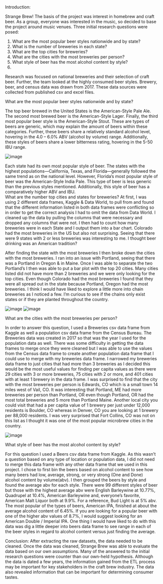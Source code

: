 Introduction: 

Strange Brew!  The basis of the project was interest in homebrew and craft beer. As a group, everyone was interested in the music, so decided to base the project around music venues.  Three initial research questions were posed:  
1.	What are the most popular beer styles nationwide and by state? 
2.	What is the number of breweries in each state? 
3.	What are the top cities for breweries?
4.	What are the cities with the most breweries per person?
5.	What style of beer has the most alcohol content by style?  
6.	
Research was focused on national breweries and their selection of craft beer.  Further, the team looked at the highly consumed beer styles.  Brewery, beer, and census data was drawn from 2017.  These data sources were collected from published csv and excel files.  

What are the most popular beer styles nationwide and by state?

The top beer brewed in the United States is the American-Style Pale Ale.  The second most brewed beer is the American-Style Lager.  Finally, the third most popular beer style is the American-Style Stout.  These are types of beers are generic, which may explain the amount of beers within these categories.  Further, these beers share a relatively standard alcohol level, hovering in the 4.0 – 6.0% ABV (alcohol by volume) range.  Additionally, these styles of beers share a lower bitterness rating, hovering in the 5-50 IBU range.

![image](https://user-images.githubusercontent.com/71299167/112347588-9c44d980-8c8c-11eb-9e18-bc31f607bfe9.png)

Each state had its own most popular style of beer.  The states with the highest populations—California, Texas, and Florida—generally followed the same trend as on the national level.  However, Florida’s most popular style of beer was the American-Style India Pale.  This type of beer is less generic than the previous styles mentioned.  Additionally, this style of beer has a comparatively higher ABV and IBU.  
What are the number top cities and states for breweries?
At first, I was using 2 different data frames, Kaggle & Data World, to pull from and found that the different information listed in both data frames were conflicting so in order to get the correct analysis I had to omit the data from Data World.  I cleaned up the data by pulling the columns that were necessary and dropped any columns that were not.  I then had to count how many breweries were in each State and I output them into a bar chart.  Colorado had the most breweries in the US but also not surprising.  Seeing that there were 9 states with 2 or less breweries was interesting to me.  I thought beer drinking was an American tradition?

After finding the state with the most breweries I then broke down the cities with the most breweries.  I ran into an issue with Portland, seeing that there was a Portland in Oregon & in Maine.  Once I was able to separate the two Portland’s I then was able to put a bar plot with the top 20 cities.  Many cities listed did not have more than 2 breweries and we were only looking for the top cities.  Even though Colorado had the most breweries I found that they were all spread out in the state because Portland, Oregon had the most breweries.  I think I would have liked to explore a little more into chain breweries as I noticed a few.  I’m curious to see if the chains only exist states or if they are planted throughout the country.

![image](https://user-images.githubusercontent.com/71299167/112347935-ef1e9100-8c8c-11eb-8880-491e146c38c3.png)
![image](https://user-images.githubusercontent.com/71299167/112347947-f2198180-8c8c-11eb-9882-e287cd2ede5e.png)
  
What are the cities with the most breweries per person?

In order to answer this question, I used a Breweries csv data frame from Kaggle as well a population csv data frame from the Census Bureau. The Breweries data was created in 2017 so that was the year I used for the population data as well. There was some difficulty in getting the data frames to merge once they were cleaned but I was able to use the values from the Census data frame to create another population data frame that I could use to merge with my breweries data frame. I narrowed my breweries data frame to just cities that had more than 3 breweries as I decided this would be the most useful values for finding per capita values as there were 29 cities with 3 or more breweries, 75 cities with 2 or more, and 401 cities with at least 1 brewery in the data frame. 
I was surprised to find that the city with the most breweries per person is Edwards, CO which is a small town 14 miles west of Vail, CO. It was interesting that Portland, ME had more breweries per person than Portland, OR even though Portland, OR had the most total breweries and 5 more than Portland Maine. Another local city you could visit that had a per capita value of 1 brewery per just under 12,000 residents is Boulder, CO whereas in Denver, CO you are looking at 1 brewery per 88,000 residents. I was very surprised that Fort Collins, CO was not on this list as I thought it was one of the most popular microbrew cities in the country. 

![image](https://user-images.githubusercontent.com/71299167/112347974-fba2e980-8c8c-11eb-865c-b5d7b7921d30.png)
 
What style of beer has the most alcohol content by style?  

For this question I used a Beers csv data frame from Kaggle. As this wasn’t a question based on any type of location or population data, I did not need to merge this data frame with any other data frame that we used in this project. I chose to first bin the beers based on alcohol content to see how many beers had low, average, strong, or very strong (One and Done) alcohol content by volume(abv). I then grouped the beers by style and found the average abv for each style. There were 99 different styles of beer but those with the highest average abv were English Barleywine at 10.77%, Quadrupel at 10.4%, American Barleywine and, everyone’s favorite, American Malt Liquor both at 9.9%. For a reference, Bud Light is at 5% abv. The most popular of the types of beers, American IPA, finished at about the average alcohol content of 6.45%. If you are looking for a popular beer with one of the higher abv values of 8.7%, I would suggest looking for an American Double / Imperial IPA. One thing I would have liked to do with this data was dig a little deeper into beers data frame to see range in each of the beer styles in regard to alcohol content versus just finding the average.  

Conclusion: 
	After extracting the raw datasets, the data needed to be cleaned.  Once the data was cleaned, Strange Brew was able to evaluate the data based on our own assumptions.  Many of the answered to the initial research questions were counter than our own-held hypothesis.  Although the data is dated a few years, the information gained from the ETL process may be important for key stakeholders in the craft brew industry.  The data also revealed information that can be important for determining consumer tastes.  

